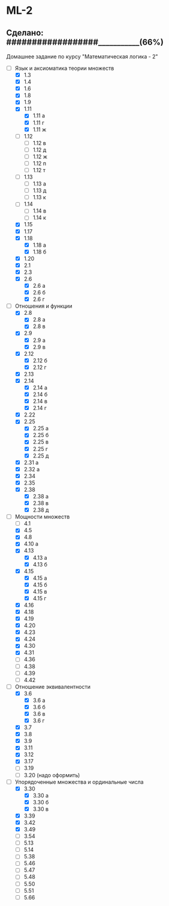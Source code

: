 ML-2
====

Сделано: ##################___________(66%)
-------------------------------------------
Домашнее задание по курсу "Математическая логика - 2"
- [ ] Язык и аксиоматика теории множеств
	- [x] 1.3
    - [x] 1.4
    - [x] 1.6
    - [x] 1.8
    - [x] 1.9
    - [x] 1.11
    	- [x] 1.11 a
        - [x] 1.11 г
        - [x] 1.11 ж
    - [ ] 1.12
    	- [ ] 1.12 в
        - [ ] 1.12 д
        - [ ] 1.12 ж
        - [ ] 1.12 п
        - [ ] 1.12 т
    - [ ] 1.13
    	- [ ] 1.13 a
        - [ ] 1.13 д
        - [ ] 1.13 к
    - [ ] 1.14
    	- [ ] 1.14 в
        - [ ] 1.14 к
    - [x] 1.15
    - [x] 1.17
    - [x] 1.18
    	- [x] 1.18 а
    	- [x] 1.18 б
    - [x] 1.20
    - [x] 2.1
    - [x] 2.3
    - [x] 2.6
   		- [x] 2.6 а
    	- [x] 2.6 б
      - [x] 2.6 г
- [ ] Отношения и функции
    - [x] 2.8
        - [x] 2.8 а
        - [x] 2.8 в
    - [x] 2.9
        - [x] 2.9 а
        - [x] 2.9 в
    - [x] 2.12
        - [x] 2.12 б
        - [x] 2.12 г
    - [x] 2.13
    - [x] 2.14
        - [x] 2.14 а
        - [x] 2.14 б
        - [x] 2.14 в
        - [x] 2.14 г
    - [x] 2.22
    - [x] 2.25
        - [x] 2.25 а
        - [x] 2.25 б
        - [x] 2.25 в
        - [x] 2.25 г
        - [x] 2.25 д
    - [x] 2.31 а
    - [x] 2.32 а
    - [x] 2.34
    - [x] 2.35
    - [x] 2.38
        - [x] 2.38 а
        - [x] 2.38 в
        - [x] 2.38 д
- [ ] Мощности множеств
    - [ ] 4.1
    - [x] 4.5
    - [x] 4.8
    - [x] 4.10 а
    - [x] 4.13
        - [x] 4.13 а
        - [x] 4.13 б
    - [x] 4.15
        - [x] 4.15 а
        - [x] 4.15 б
        - [x] 4.15 в
        - [x] 4.15 г
    - [x] 4.16
    - [x] 4.18
    - [x] 4.19
    - [x] 4.20
    - [x] 4.23
    - [x] 4.24
    - [x] 4.30
    - [x] 4.31
    - [ ] 4.36
    - [ ] 4.38
    - [ ] 4.39
    - [ ] 4.42
- [ ] Отношение эквивалентности
    - [x] 3.6
        - [x] 3.6 a
        - [x] 3.6 б
        - [x] 3.6 в
        - [x] 3.6 г
    - [x] 3.7
    - [x] 3.8
    - [x] 3.9
    - [x] 3.11
    - [x] 3.12
    - [x] 3.17
    - [ ] 3.19
    - [ ] 3.20  (надо оформить)
- [ ] Упорядоченные множества и ординальные числа
	- [x] 3.30
        - [x] 3.30 а
        - [x] 3.30 б
        - [x] 3.30 в
	- [x] 3.39
	- [x] 3.42
	- [x] 3.49
	- [ ] 3.54
	- [ ] 5.13
	- [ ] 5.14
	- [ ] 5.38
	- [ ] 5.46
	- [ ] 5.47
	- [ ] 5.48
	- [ ] 5.50
	- [ ] 5.51
	- [ ] 5.66
